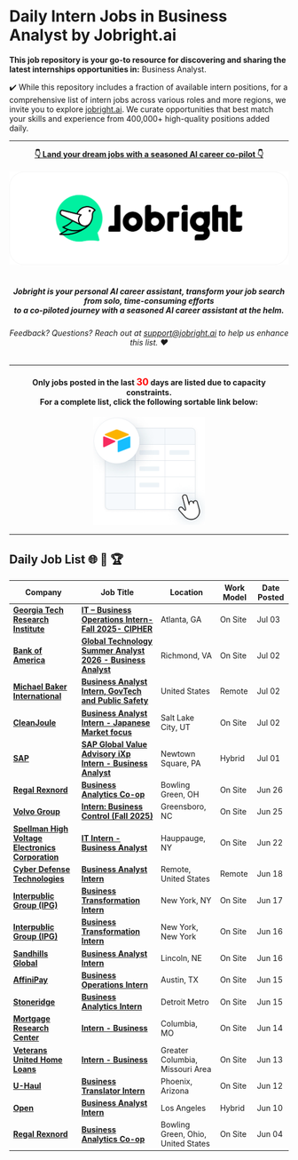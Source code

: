 
# Daily Intern Jobs in Business Analyst by Jobright.ai



**This job repository is your go-to resource for discovering and sharing the latest internships opportunities in:** Business Analyst.


✔️ While this repository includes a fraction of available intern positions, for a comprehensive list of intern jobs across various roles and more regions, we invite you to explore [jobright.ai](https://jobright.ai/?utm_campaign=1067&utm_source=git). We curate opportunities that best match your skills and experience from 400,000+ high-quality positions added daily.

---

<div align="center">
<p>
    <a href="https://jobright.ai/?utm_campaign=1067&utm_source=git"><b>👇 Land your dream jobs with a seasoned AI career co-pilot 👇</b></a>
    <br>
    <br>
    <a href="https://jobright.ai/?utm_campaign=1067&utm_source=git">
        <img src="./static/img/jrbtn.svg" alt="jobright.ai">
    </a>
    <br>
    <br>
    <i>
    <sub> 
        <h5>
        Jobright is your personal AI career assistant, transform your job search from solo, time-consuming efforts 
        <br>
        to a co-piloted journey with a seasoned AI career assistant at the helm.
        </h5>
    </sub>
    </i>
</p>
<p>
    <sub> 
        <h6>
            Feedback? Questions? Reach out at <a href="mailto:support@jobright.ai">support@jobright.ai</a> to help us enhance this list. ❤️
        </h6>
    </sub>
</p>

---
<h4>
Only jobs posted in the last <span style="color: red; font-weight: bold; font-size: larger;">30</span> days are listed due to capacity constraints.
<br>
For a complete list, click the following sortable link below:
</h4>
<a href="https://intern-list.com/?selectedKey=📊%20Business%20Analyst&utm_source=1101&utm_campaign=Business Analyst">
    <img src="./static/img/airtable.png" alt="excel_icon", style="width: 40%; height: 40%;">
</a>
</div>

---
## Daily Job List  🌐 🧭 🏆


<!-- Please leave a one line gap between this and the table TABLE_START (DO NOT CHANGE THIS LINE) -->

| Company | Job Title | Location | Work Model | Date Posted |
| ----- | --------- |  --------- | ---- | ------- |
| **[Georgia Tech Research Institute](http://www.gtrc.gatech.edu)** | **[IT – Business Operations Intern- Fall 2025- CIPHER](https://jobright.ai/jobs/info/686743e20a7d81431615aea4?utm_campaign=1067&utm_source=git)** | Atlanta, GA | On Site | Jul 03 |
| **[Bank of America](https://www.bankofamerica.com)** | **[Global Technology Summer Analyst 2026 - Business Analyst](https://jobright.ai/jobs/info/68662073574f68996bf6db0a?utm_campaign=1067&utm_source=git)** | Richmond, VA | On Site | Jul 02 |
| **[Michael Baker International](http://mbakerintl.com/)** | **[Business Analyst Intern, GovTech and Public Safety](https://jobright.ai/jobs/info/68658af4dacc710e97af28f2?utm_campaign=1067&utm_source=git)** | United States | Remote | Jul 02 |
| **[CleanJoule](https://cleanjoule.com)** | **[Business Analyst Intern - Japanese Market focus](https://jobright.ai/jobs/info/6864ef1414ce342b94d8a1a1?utm_campaign=1067&utm_source=git)** | Salt Lake City, UT | On Site | Jul 02 |
| **[SAP](https://www.sap.com)** | **[SAP Global Value Advisory iXp Intern - Business Analyst](https://jobright.ai/jobs/info/686427b1dce9e834393f95c8?utm_campaign=1067&utm_source=git)** | Newtown Square, PA | Hybrid | Jul 01 |
| **[Regal Rexnord](https://www.regalrexnord.com)** | **[Business Analytics Co-op](https://jobright.ai/jobs/info/684096a5d01bfd05d5a54b14?utm_campaign=1067&utm_source=git)** | Bowling Green, OH | On Site | Jun 26 |
| **[Volvo Group](http://www.volvogroup.com)** | **[Intern: Business Control (Fall 2025)](https://jobright.ai/jobs/info/685c4b95dcd532b2511fb73d?utm_campaign=1067&utm_source=git)** | Greensboro, NC | On Site | Jun 25 |
| **[Spellman High Voltage Electronics Corporation](http://www.spellmanhv.com)** | **[IT Intern - Business Analyst](https://jobright.ai/jobs/info/68018f21b77ab4a14fe5c372?utm_campaign=1067&utm_source=git)** | Hauppauge, NY | On Site | Jun 22 |
| **[Cyber Defense Technologies](http://www.cyberdefensetechnologies.com)** | **[Business Analyst Intern](https://jobright.ai/jobs/info/68535f3a4ba8dddb03724fd4?utm_campaign=1067&utm_source=git)** | Remote, United States | Remote | Jun 18 |
| **[Interpublic Group (IPG)](http://www.interpublic.com)** | **[Business Transformation Intern](https://jobright.ai/jobs/info/68511c4f8c5a59aa04f5485d?utm_campaign=1067&utm_source=git)** | New York, NY | On Site | Jun 17 |
| **[Interpublic Group (IPG)](http://www.interpublic.com)** | **[Business Transformation  Intern](https://jobright.ai/jobs/info/685110d63816db6ec5c24098?utm_campaign=1067&utm_source=git)** | New York, New York | On Site | Jun 16 |
| **[Sandhills Global](https://www.sandhills.com/)** | **[Business Analyst Intern](https://jobright.ai/jobs/info/678f377e215dc6e7f646212b?utm_campaign=1067&utm_source=git)** | Lincoln, NE | On Site | Jun 16 |
| **[AffiniPay](https://www.affinipay.com)** | **[Business Operations Intern](https://jobright.ai/jobs/info/683220b862f0b2a7a793de76?utm_campaign=1067&utm_source=git)** | Austin, TX | On Site | Jun 15 |
| **[Stoneridge](http://www.stoneridge.com)** | **[Business Analytics Intern](https://jobright.ai/jobs/info/678036c65f00a85234004029?utm_campaign=1067&utm_source=git)** | Detroit Metro | On Site | Jun 15 |
| **[Mortgage Research Center](https://www.mortgageresearch.com/)** | **[Intern - Business](https://jobright.ai/jobs/info/684dd540fb9160260bc41d8f?utm_campaign=1067&utm_source=git)** | Columbia, MO | On Site | Jun 14 |
| **[Veterans United Home Loans](https://www.veteransunited.com)** | **[Intern - Business](https://jobright.ai/jobs/info/684c7c6cb4feb1c6cb242a2e?utm_campaign=1067&utm_source=git)** | Greater Columbia, Missouri Area | On Site | Jun 13 |
| **[U-Haul](http://www.uhaul.com/)** | **[Business Translator Intern](https://jobright.ai/jobs/info/684b649108ebc2dec0620fc1?utm_campaign=1067&utm_source=git)** | Phoenix, Arizona | On Site | Jun 12 |
| **[Open](https://o-p-e-n.com)** | **[Business Analyst Intern](https://jobright.ai/jobs/info/68489a2812afe2185e64491c?utm_campaign=1067&utm_source=git)** | Los Angeles | Hybrid | Jun 10 |
| **[Regal Rexnord](https://www.regalrexnord.com)** | **[Business Analytics Co-op](https://jobright.ai/jobs/info/68409b704ec0693395bd9e77?utm_campaign=1067&utm_source=git)** | Bowling Green, Ohio, United States | On Site | Jun 04 |
<!-- Please leave a one line gap between this and the table TABLE_END (DO NOT CHANGE THIS LINE) -->